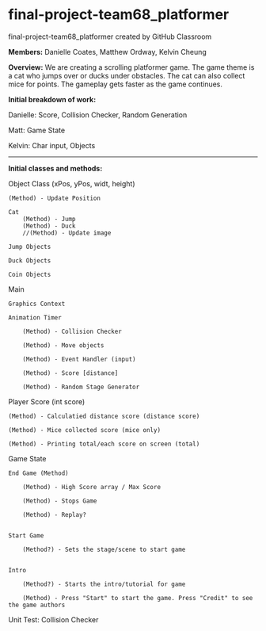# final-project-team68_platformer
final-project-team68_platformer created by GitHub Classroom

**Members:** Danielle Coates, Matthew Ordway, Kelvin Cheung

**Overview:** We are creating a scrolling platformer game. The game theme is a cat who jumps over or ducks under obstacles. The cat can also collect mice for points. The gameplay gets faster as the game continues.


**Initial breakdown of work:**

Danielle: Score, Collision Checker, Random Generation 

Matt: Game State

Kelvin: Char input, Objects

****


**Initial classes and methods:**

Object Class (xPos, yPos, widt, height)

	(Method) - Update Position
	
	Cat
		(Method) - Jump
		(Method) - Duck
		//(Method) - Update image
		
	Jump Objects
	
	Duck Objects
	
	Coin Objects

Main

	Graphics Context

	Animation Timer

		(Method) - Collision Checker
	
		(Method) - Move objects
	
		(Method) - Event Handler (input)
	
		(Method) - Score [distance]
	
		(Method) - Random Stage Generator
	
	
Player Score (int score)

	(Method) - Calculatied distance score (distance score)
	
	(Method) - Mice collected score (mice only)
	
	(Method) - Printing total/each score on screen (total)
	
	
Game State

	End Game (Method)
	
		(Method) - High Score array / Max Score
		
		(Method) - Stops Game
		
		(Method) - Replay?
		
	
	Start Game
	
		(Method?) - Sets the stage/scene to start game
		

	Intro
	
		(Method?) - Starts the intro/tutorial for game
		
		(Method) - Press "Start" to start the game. Press "Credit" to see the game authors
		

Unit Test: Collision Checker
	


